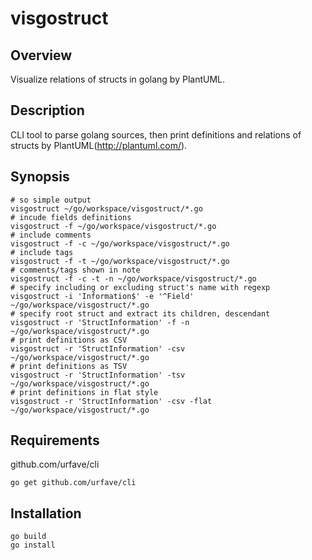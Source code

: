 # visgostruct

## Overview

Visualize relations of structs in golang by PlantUML.

## Description

CLI tool to parse golang sources, then print definitions and relations of structs by PlantUML(http://plantuml.com/).

## Synopsis
    # so simple output
    visgostruct ~/go/workspace/visgostruct/*.go
    # incude fields definitions
    visgostruct -f ~/go/workspace/visgostruct/*.go
    # include comments
    visgostruct -f -c ~/go/workspace/visgostruct/*.go
    # include tags
    visgostruct -f -t ~/go/workspace/visgostruct/*.go
    # comments/tags shown in note
    visgostruct -f -c -t -n ~/go/workspace/visgostruct/*.go
    # specify including or excluding struct's name with regexp
    visgostruct -i 'Information$' -e '^Field' ~/go/workspace/visgostruct/*.go
    # specify root struct and extract its children, descendant
    visgostruct -r 'StructInformation' -f -n ~/go/workspace/visgostruct/*.go
    # print definitions as CSV
    visgostruct -r 'StructInformation' -csv ~/go/workspace/visgostruct/*.go
    # print definitions as TSV
    visgostruct -r 'StructInformation' -tsv ~/go/workspace/visgostruct/*.go
    # print definitions in flat style
    visgostruct -r 'StructInformation' -csv -flat ~/go/workspace/visgostruct/*.go

## Requirements

github.com/urfave/cli

    go get github.com/urfave/cli

## Installation

    go build
    go install
